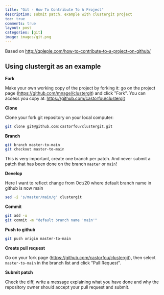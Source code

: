```yaml
---
title: "Git - How To Contribute To A Project"
description: submit patch, example with clustergit project
toc: true
comments: true
layout: post
categories: [git]
image: images/git.png
---
```


Based on http://qpleple.com/how-to-contribute-to-a-project-on-github/



## Using clustergit as an example



**Fork**

Make your own working copy of the project by forking it: go on the project page (https://github.com/mnagel/clustergit) and click "Fork". You can access you copy at: https://github.com/castorfou/clustergit



**Clone**

Clone your fork git repository on your local computer:

```bash
git clone git@github.com:castorfou/clustergit.git
```



**Branch**

```bash
git branch master-to-main
git checkout master-to-main
```
This is very important, create one branch per patch. And never submit a patch that has been done on the branch `master` or `main`!



**Develop**

Here I want to reflect change from Oct/20 where default branch name in github is now main

```bash
sed -i 's/master/main/g' clustergit
```



**Commit**

```bash
git add -u
git commit -m "default branch name 'main'"
```



**Push to github**

```bash
git push origin master-to-main
```



**Create pull request**

Go on your fork page (https://github.com/castorfou/clustergit), then select `master-to-main` in the branch list and click "Pull Request".



**Submit patch**

Check the diff, write a message explaining what you have done and why the repository owner should accept your pull request and submit.